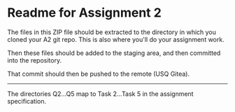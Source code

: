 # Readme for Assignment 2

The files in this ZIP file should be extracted to the directory
in which you cloned your A2 git repo.  This is also where you'll
do your assignment work.

Then these files should be added to the staging area, and then
committed into the repository.

That commit should then be pushed to the remote (USQ Gitea).

------

The directories Q2...Q5 map to Task 2...Task 5 in the assignment
specification.